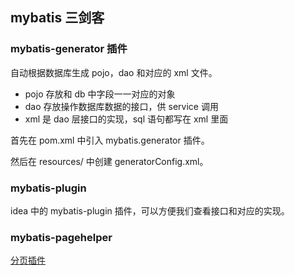 ## mybatis 三剑客

### mybatis-generator 插件
自动根据数据库生成 pojo，dao 和对应的 xml 文件。
*   pojo 存放和 db 中字段一一对应的对象
*   dao 存放操作数据库数据的接口，供 service 调用
*   xml 是 dao 层接口的实现，sql 语句都写在 xml 里面

首先在 pom.xml 中引入 mybatis.generator 插件。

然后在 resources/ 中创建 generatorConfig.xml。

### mybatis-plugin
idea 中的 mybatis-plugin 插件，可以方便我们查看接口和对应的实现。

### mybatis-pagehelper 
[分页插件](https://github.com/pagehelper/Mybatis-PageHelper)





















